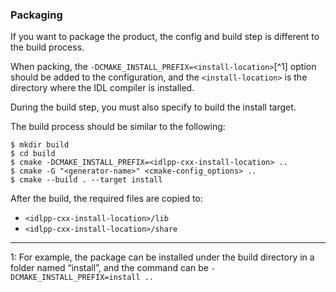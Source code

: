### Packaging

If you want to package the product, the config and build step is different to the build process.

When packing, the `-DCMAKE_INSTALL_PREFIX=<install-location>`[^1] option should be added to the configuration, and the `<install-location>` is the directory where the IDL compiler is installed.



During the build step, you must also specify to build the install target.

The build process should be similar to the following:

```
$ mkdir build
$ cd build
$ cmake -DCMAKE_INSTALL_PREFIX=<idlpp-cxx-install-location> ..
$ cmake -G "<generator-name>" <cmake-config_options> ..
$ cmake --build . --target install
```

After the build, the required files are copied to:

- `<idlpp-cxx-install-location>/lib`
- `<idlpp-cxx-install-location>/share`


---
1: For example, the package can be installed under the build directory in a folder named “install”, and the command can be `-DCMAKE_INSTALL_PREFIX=install ..`